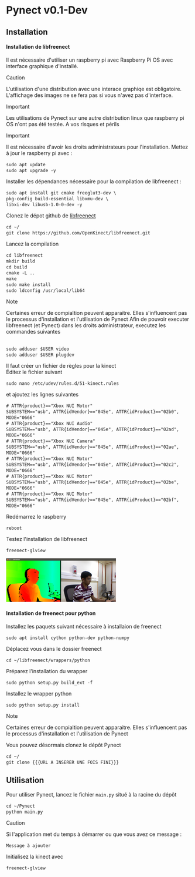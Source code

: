 # Pynect v0.1-Dev

## Installation
#### Installation de libfreenect

Il est nécessaire d'utiliser un raspberry pi avec Raspberry Pi OS avec interface graphique d'installé.<br>
> [!CAUTION]
> L'utilisation d'une distribution avec une interace graphiqe est obligatoire. L'affichage des images ne se fera pas si vous n'avez pas d'interface.

> [!IMPORTANT]
> Les utilisations de Pynect sur une autre distribution linux que raspberry pi OS n'ont pas été testée. A vos risques et périls

> [!IMPORTANT]
> Il est nécessaire d'avoir les droits administrateurs pour l'installation.
Mettez à jour le raspberry pi avec :
```
sudo apt update
sudo apt upgrade -y
```
Installer les dépendances nécessaire pour la compilation de libfreenect :
```
sudo apt install git cmake freeglut3-dev \ 
pkg-config build-essential libxmu-dev \
libxi-dev libusb-1.0-0-dev -y
```
Clonez le dépot github de [libfreenect](https://github.com/OpenKinect/libfreenect)
```
cd ~/
git clone https://github.com/OpenKinect/libfreenect.git
```
Lancez la compilation
```
cd libfreenect
mkdir build
cd build
cmake -L ..
make
sudo make install
sudo ldconfig /usr/local/lib64
```
> [!NOTE]
> Certaines erreur de compialtion peuvent apparaitre. Elles s'influencent pas le processus d'installation et l'utilisation de Pynect
Afin de pouvoir executer libfreenect (et Pynect) dans les droits administrateur, executez les commandes suivantes
```

sudo adduser $USER video
sudo adduser $USER plugdev
```
Il faut créer un fichier de règles pour la kinect <br>
Éditez le fichier suivant
```
sudo nano /etc/udev/rules.d/51-kinect.rules
```
et ajoutez les lignes suivantes
```
# ATTR{product}=="Xbox NUI Motor"
SUBSYSTEM=="usb", ATTR{idVendor}=="045e", ATTR{idProduct}=="02b0", MODE="0666"
# ATTR{product}=="Xbox NUI Audio"
SUBSYSTEM=="usb", ATTR{idVendor}=="045e", ATTR{idProduct}=="02ad", MODE="0666"
# ATTR{product}=="Xbox NUI Camera"
SUBSYSTEM=="usb", ATTR{idVendor}=="045e", ATTR{idProduct}=="02ae", MODE="0666"
# ATTR{product}=="Xbox NUI Motor"
SUBSYSTEM=="usb", ATTR{idVendor}=="045e", ATTR{idProduct}=="02c2", MODE="0666"
# ATTR{product}=="Xbox NUI Motor"
SUBSYSTEM=="usb", ATTR{idVendor}=="045e", ATTR{idProduct}=="02be", MODE="0666"
# ATTR{product}=="Xbox NUI Motor"
SUBSYSTEM=="usb", ATTR{idVendor}=="045e", ATTR{idProduct}=="02bf", MODE="0666"
```
Redémarrez le raspberry
```
reboot 
```
Testez l'installation de libfreenect
```
freenect-glview
```
![Vue en couleur et en profondeur de la kinect avec libfreenect](https://github.com/Antoine-LORAIN/Pynect/blob/835f096545ded82342348291a202f41c3b7e8203/images/freenect-glview.png)

#### Installation de freenect pour python
Installez les paquets suivant nécessaire à installaion de freenect
```
sudo apt install cython python-dev python-numpy
```
Déplacez vous dans le dossier freenect
```
cd ~/libfreenect/wrappers/python
```
Préparez l'installation du wrapper
```
sudo python setup.py build_ext -f
```
Installez le wrapper python
```
sudo python setup.py install
```
> [!NOTE]
> Certaines erreur de compialtion peuvent apparaitre. Elles s'influencent pas le processus d'installation et l'utilisation de Pynect

Vous pouvez désormais clonez le dépôt Pynect
```
cd ~/
git clone {{{URL A INSERER UNE FOIS FINI}}}
```

## Utilisation
Pour utiliser Pynect, lancez le fichier ```main.py``` situé à la racine du dépôt
```
cd ~/Pynect
python main.py
```
> [!CAUTION]
> Si l'application met du temps à démarrer ou que vous avez ce message : 
> ```
>Message à ajouter
>```
>Initialisez la kinect avec
>```
>freenect-glview
>```

